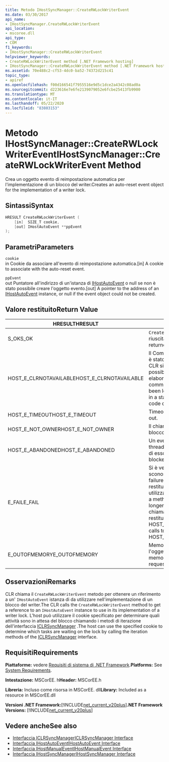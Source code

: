 ```yaml
---
title: Metodo IHostSyncManager::CreateRWLockWriterEvent
ms.date: 03/30/2017
api_name:
- IHostSyncManager.CreateRWLockWriterEvent
api_location:
- mscoree.dll
api_type:
- COM
f1_keywords:
- IHostSyncManager::CreateRWLockWriterEvent
helpviewer_keywords:
- CreateRWLockWriterEvent method [.NET Framework hosting]
- IHostSyncManager::CreateRWLockWriterEvent method [.NET Framework hosting]
ms.assetid: 70e488c2-cf53-4dc0-ba52-74372d215c41
topic_type:
- apiref
ms.openlocfilehash: f00d166541f7955516e9d5c1dce2a4342c08ad0a
ms.sourcegitcommit: d223616e7e6fe2139079052e6fcbe25413fb9900
ms.translationtype: MT
ms.contentlocale: it-IT
ms.lasthandoff: 05/22/2020
ms.locfileid: "83803153"
---
```

# <a name="ihostsyncmanagercreaterwlockwriterevent-method"></a><span data-ttu-id="8e674-102">Metodo IHostSyncManager::CreateRWLockWriterEvent</span><span class="sxs-lookup"><span data-stu-id="8e674-102">IHostSyncManager::CreateRWLockWriterEvent Method</span></span>
<span data-ttu-id="8e674-103">Crea un oggetto evento di reimpostazione automatica per l'implementazione di un blocco del writer.</span><span class="sxs-lookup"><span data-stu-id="8e674-103">Creates an auto-reset event object for the implementation of a writer lock.</span></span>  
  
## <a name="syntax"></a><span data-ttu-id="8e674-104">Sintassi</span><span class="sxs-lookup"><span data-stu-id="8e674-104">Syntax</span></span>  
  
```cpp  
HRESULT CreateRWLockWriterEvent (  
    [in]  SIZE_T cookie,  
    [out] IHostAutoEvent **ppEvent  
);  
```  
  
## <a name="parameters"></a><span data-ttu-id="8e674-105">Parametri</span><span class="sxs-lookup"><span data-stu-id="8e674-105">Parameters</span></span>  
 `cookie`  
 <span data-ttu-id="8e674-106">in Cookie da associare all'evento di reimpostazione automatica.</span><span class="sxs-lookup"><span data-stu-id="8e674-106">[in] A cookie to associate with the auto-reset event.</span></span>  
  
 `ppEvent`  
 <span data-ttu-id="8e674-107">out Puntatore all'indirizzo di un'istanza di [IHostAutoEvent](ihostautoevent-interface.md) o null se non è stato possibile creare l'oggetto evento.</span><span class="sxs-lookup"><span data-stu-id="8e674-107">[out] A pointer to the address of an [IHostAutoEvent](ihostautoevent-interface.md) instance, or null if the event object could not be created.</span></span>  
  
## <a name="return-value"></a><span data-ttu-id="8e674-108">Valore restituito</span><span class="sxs-lookup"><span data-stu-id="8e674-108">Return Value</span></span>  
  
|<span data-ttu-id="8e674-109">HRESULT</span><span class="sxs-lookup"><span data-stu-id="8e674-109">HRESULT</span></span>|<span data-ttu-id="8e674-110">Descrizione</span><span class="sxs-lookup"><span data-stu-id="8e674-110">Description</span></span>|  
|-------------|-----------------|  
|<span data-ttu-id="8e674-111">S_OK</span><span class="sxs-lookup"><span data-stu-id="8e674-111">S_OK</span></span>|<span data-ttu-id="8e674-112">`CreateRWLockWriterEvent`la restituzione è riuscita.</span><span class="sxs-lookup"><span data-stu-id="8e674-112">`CreateRWLockWriterEvent` returned successfully.</span></span>|  
|<span data-ttu-id="8e674-113">HOST_E_CLRNOTAVAILABLE</span><span class="sxs-lookup"><span data-stu-id="8e674-113">HOST_E_CLRNOTAVAILABLE</span></span>|<span data-ttu-id="8e674-114">Il Common Language Runtime (CLR) non è stato caricato in un processo oppure CLR si trova in uno stato in cui non è possibile eseguire codice gestito o elaborare la chiamata correttamente.</span><span class="sxs-lookup"><span data-stu-id="8e674-114">The common language runtime (CLR) has not been loaded into a process, or the CLR is in a state in which it cannot run managed code or process the call successfully.</span></span>|  
|<span data-ttu-id="8e674-115">HOST_E_TIMEOUT</span><span class="sxs-lookup"><span data-stu-id="8e674-115">HOST_E_TIMEOUT</span></span>|<span data-ttu-id="8e674-116">Timeout della chiamata.</span><span class="sxs-lookup"><span data-stu-id="8e674-116">The call timed out.</span></span>|  
|<span data-ttu-id="8e674-117">HOST_E_NOT_OWNER</span><span class="sxs-lookup"><span data-stu-id="8e674-117">HOST_E_NOT_OWNER</span></span>|<span data-ttu-id="8e674-118">Il chiamante non è il proprietario del blocco.</span><span class="sxs-lookup"><span data-stu-id="8e674-118">The caller does not own the lock.</span></span>|  
|<span data-ttu-id="8e674-119">HOST_E_ABANDONED</span><span class="sxs-lookup"><span data-stu-id="8e674-119">HOST_E_ABANDONED</span></span>|<span data-ttu-id="8e674-120">Un evento è stato annullato mentre un thread bloccato o Fiber era in attesa su di esso.</span><span class="sxs-lookup"><span data-stu-id="8e674-120">An event was canceled while a blocked thread or fiber was waiting on it.</span></span>|  
|<span data-ttu-id="8e674-121">E_FAIL</span><span class="sxs-lookup"><span data-stu-id="8e674-121">E_FAIL</span></span>|<span data-ttu-id="8e674-122">Si è verificato un errore irreversibile sconosciuto.</span><span class="sxs-lookup"><span data-stu-id="8e674-122">An unknown catastrophic failure occurred.</span></span> <span data-ttu-id="8e674-123">Quando un metodo restituisce E_FAIL, CLR non è più utilizzabile all'interno del processo.</span><span class="sxs-lookup"><span data-stu-id="8e674-123">When a method returns E_FAIL, the CLR is no longer usable within the process.</span></span> <span data-ttu-id="8e674-124">Le chiamate successive ai metodi di hosting restituiscono HOST_E_CLRNOTAVAILABLE.</span><span class="sxs-lookup"><span data-stu-id="8e674-124">Subsequent calls to hosting methods return HOST_E_CLRNOTAVAILABLE.</span></span>|  
|<span data-ttu-id="8e674-125">E_OUTOFMEMORY</span><span class="sxs-lookup"><span data-stu-id="8e674-125">E_OUTOFMEMORY</span></span>|<span data-ttu-id="8e674-126">Memoria insufficiente per creare l'oggetto evento richiesto.</span><span class="sxs-lookup"><span data-stu-id="8e674-126">Not enough memory was available to create the requested event object.</span></span>|  
  
## <a name="remarks"></a><span data-ttu-id="8e674-127">Osservazioni</span><span class="sxs-lookup"><span data-stu-id="8e674-127">Remarks</span></span>  
 <span data-ttu-id="8e674-128">CLR chiama il `CreateRWLockWriterEvent` metodo per ottenere un riferimento a un' `IHostAutoEvent` istanza di da utilizzare nell'implementazione di un blocco del writer.</span><span class="sxs-lookup"><span data-stu-id="8e674-128">The CLR calls the `CreateRWLockWriterEvent` method to get a reference to an `IHostAutoEvent` instance to use in its implementation of a writer lock.</span></span> <span data-ttu-id="8e674-129">L'host può utilizzare il cookie specificato per determinare quali attività sono in attesa del blocco chiamando i metodi di iterazione dell'interfaccia [ICLRSyncManager](iclrsyncmanager-interface.md) .</span><span class="sxs-lookup"><span data-stu-id="8e674-129">The host can use the specified cookie to determine which tasks are waiting on the lock by calling the iteration methods of the [ICLRSyncManager](iclrsyncmanager-interface.md) interface.</span></span>  
  
## <a name="requirements"></a><span data-ttu-id="8e674-130">Requisiti</span><span class="sxs-lookup"><span data-stu-id="8e674-130">Requirements</span></span>  
 <span data-ttu-id="8e674-131">**Piattaforme:** vedere [Requisiti di sistema di .NET Framework](../../get-started/system-requirements.md).</span><span class="sxs-lookup"><span data-stu-id="8e674-131">**Platforms:** See [System Requirements](../../get-started/system-requirements.md).</span></span>  
  
 <span data-ttu-id="8e674-132">**Intestazione:** MSCorEE. h</span><span class="sxs-lookup"><span data-stu-id="8e674-132">**Header:** MSCorEE.h</span></span>  
  
 <span data-ttu-id="8e674-133">**Libreria:** Incluso come risorsa in MSCorEE. dll</span><span class="sxs-lookup"><span data-stu-id="8e674-133">**Library:** Included as a resource in MSCorEE.dll</span></span>  
  
 <span data-ttu-id="8e674-134">**Versioni .NET Framework:**[!INCLUDE[net_current_v20plus](../../../../includes/net-current-v20plus-md.md)]</span><span class="sxs-lookup"><span data-stu-id="8e674-134">**.NET Framework Versions:** [!INCLUDE[net_current_v20plus](../../../../includes/net-current-v20plus-md.md)]</span></span>  
  
## <a name="see-also"></a><span data-ttu-id="8e674-135">Vedere anche</span><span class="sxs-lookup"><span data-stu-id="8e674-135">See also</span></span>

- [<span data-ttu-id="8e674-136">Interfaccia ICLRSyncManager</span><span class="sxs-lookup"><span data-stu-id="8e674-136">ICLRSyncManager Interface</span></span>](iclrsyncmanager-interface.md)
- [<span data-ttu-id="8e674-137">Interfaccia IHostAutoEvent</span><span class="sxs-lookup"><span data-stu-id="8e674-137">IHostAutoEvent Interface</span></span>](ihostautoevent-interface.md)
- [<span data-ttu-id="8e674-138">Interfaccia IHostManualEvent</span><span class="sxs-lookup"><span data-stu-id="8e674-138">IHostManualEvent Interface</span></span>](ihostmanualevent-interface.md)
- [<span data-ttu-id="8e674-139">Interfaccia IHostSyncManager</span><span class="sxs-lookup"><span data-stu-id="8e674-139">IHostSyncManager Interface</span></span>](ihostsyncmanager-interface.md)
